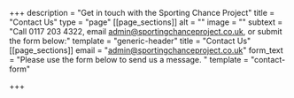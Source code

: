 +++
description = "Get in touch with the Sporting Chance Project"
title = "Contact Us"
type = "page"
[[page_sections]]
alt = ""
image = ""
subtext = "Call 0117 203 4322, email admin@sportingchanceproject.co.uk, or submit the form below:"
template = "generic-header"
title = "Contact Us"
[[page_sections]]
email = "admin@sportingchanceproject.co.uk"
form_text = "Please use the form below to send us a message. "
template = "contact-form"

+++
